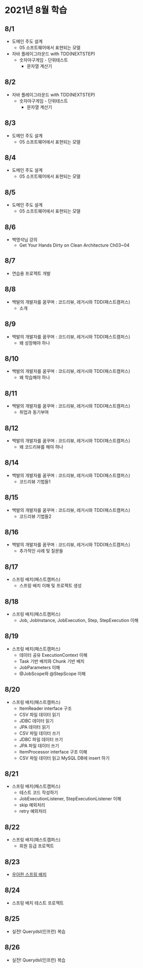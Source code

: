 # 2021년 8월 학습

## 8/1

- 도메인 주도 설계
  - 05 소프트웨어에서 표현되는 모델
- 자바 플레이그라운드 with TDD(NEXTSTEP)
  - 숫자야구게임 - 단위테스트
    - 문자열 계산기

## 8/2

- 자바 플레이그라운드 with TDD(NEXTSTEP)
  - 숫자야구게임 - 단위테스트
    - 문자열 계산기

## 8/3

- 도메인 주도 설계
  - 05 소프트웨어에서 표현되는 모델

## 8/4

- 도메인 주도 설계
  - 05 소프트웨어에서 표현되는 모델

## 8/5

- 도메인 주도 설계
  - 05 소프트웨어에서 표현되는 모델

## 8/6

- 백명석님 강의
  - Get Your Hands Dirty on Clean Architecture Ch03~04

## 8/7

- 연습용 프로젝트 개발

## 8/8

- 백발의 개발자를 꿈꾸며 : 코드리뷰, 레거시와 TDD(패스트캠퍼스)
  - 소개

## 8/9

- 백발의 개발자를 꿈꾸며 : 코드리뷰, 레거시와 TDD(패스트캠퍼스)
  - 왜 성장해야 하나

## 8/10

- 백발의 개발자를 꿈꾸며 : 코드리뷰, 레거시와 TDD(패스트캠퍼스)
  - 왜 학습해야 하나

## 8/11

- 백발의 개발자를 꿈꾸며 : 코드리뷰, 레거시와 TDD(패스트캠퍼스)
  - 취업과 동기부여

## 8/12

- 백발의 개발자를 꿈꾸며 : 코드리뷰, 레거시와 TDD(패스트캠퍼스)
  - 왜 코드리뷰를 해야 하나

## 8/14

- 백발의 개발자를 꿈꾸며 : 코드리뷰, 레거시와 TDD(패스트캠퍼스)
  - 코드리뷰 기법들1

## 8/15

- 백발의 개발자를 꿈꾸며 : 코드리뷰, 레거시와 TDD(패스트캠퍼스)
  - 코드리뷰 기법들2

## 8/16

- 백발의 개발자를 꿈꾸며 : 코드리뷰, 레거시와 TDD(패스트캠퍼스)
  - 추가적인 사례 및 질문들

## 8/17

- 스프링 배치(패스트캠퍼스)
  - 스프링 배치 이해 및 프로젝트 생성

## 8/18

- 스프링 배치(패스트캠퍼스)
  - Job, JobInstance, JobExecution, Step, StepExecution 이해

## 8/19

- 스프링 배치(패스트캠퍼스)
  - 데이터 공유 ExecutionContext 이해
  - Task 기반 배치와 Chunk 기반 배치
  - JobParameters 이해
  - @JobScope와 @StepScope 이해

## 8/20

- 스프링 배치(패스트캠퍼스)
  - ItemReader interface 구조
  - CSV 파일 데이터 읽기
  - JDBC 데이터 읽기
  - JPA 데이터 읽기
  - CSV 파일 데이터 쓰기
  - JDBC 파일 데이터 쓰기
  - JPA 파일 데이터 쓰기
  - ItemProcessor interface 구조 이해
  - CSV 파일 데이터 읽고 MySQL DB에 insert 하기

## 8/21

- 스프링 배치(패스트캠퍼스)
  - 테스트 코드 작성하기
  - JobExecutionListener, StepExecutionListener 이해
  - skip 예외처리
  - retry 예외처리

## 8/22

- 스프링 배치(패스트캠퍼스)
  - 회원 등급 프로젝트

## 8/23

- [우아한 스프링 배치](https://www.youtube.com/watch?v=_nkJkWVH-mo)

## 8/24

- 스프링 배치 테스트 프로젝트

## 8/25

- 실전! Querydsl(인프런) 복습

## 8/26

- 실전! Querydsl(인프런) 복습
